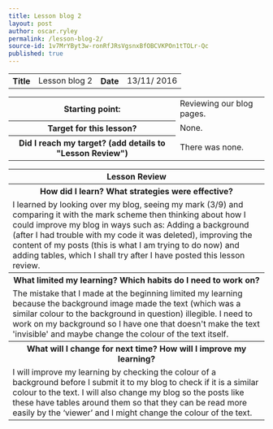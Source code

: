 ```yaml
---
title: Lesson blog 2
layout: post
author: oscar.ryley
permalink: /lesson-blog-2/
source-id: 1v7MrYByt3w-ronRfJRsVgsnxBfOBCVKPOn1tTOLr-Qc
published: true
---
```

<table>
  <tr>
    <th>Title</th>
    <td>Lesson blog 2</td>
    <th>Date</th>
    <td>13/11/
2016</td>
  </tr>
</table>


<table>
  <tr>
    <th>Starting point:</th>
    <td>Reviewing our blog pages.</td>
  </tr>
  <tr>
    <th>Target for this lesson?</th>
    <td>None.</td>
  </tr>
  <tr>
    <th>Did I reach my target? 
(add details to "Lesson Review")</th>
    <td>There was none.</td>
  </tr>
</table>


<table>
  <tr>
    <th>Lesson Review</th>
  </tr>
  <tr>
    <th>How did I learn? What strategies were effective? </th>
  </tr>
  <tr>
    <td>I learned by looking over my blog, seeing my mark (3/9) and comparing it with the mark scheme then thinking about how I could improve my blog in ways such as:
Adding a background (after I had trouble with my code it was deleted), improving the content of my posts (this is what I am trying to do now) and adding tables, which I shall try after I have posted this lesson review.</td>
  </tr>
  <tr>
    <th>What limited my learning? Which habits do I need to work on? </th>
  </tr>
  <tr>
    <td>The mistake that I made at the beginning limited my learning because the background image made the text (which was a similar colour to the background in question) illegible. I need to work on my background so I have one that doesn't make the text 'invisible' and maybe change the colour of the text itself.  </td>
  </tr>
  <tr>
    <th>What will I change for next time? How will I improve my learning?</th>
  </tr>
  <tr>
    <td>I will improve my learning by checking the colour of a background before I submit it to my blog to check if it is a similar colour to the text. I will also change my blog so the posts like these have tables around them so that they can be read more easily by the ‘viewer’ and I might change the colour of the text.</td>
  </tr>
</table>


